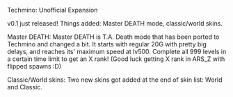 Techmino: Unofficial Expansion

v0.1 just released! Things added: Master DEATH mode, classic/world skins.

Master DEATH: Master DEATH is T.A. Death mode that has been ported to Techmino and changed a bit. It starts with regular 20G with pretty big delays, and reaches its' maximum speed at lv500. Complete all 999 levels in a       certain time limit to get an X rank! (Good luck getting X rank in ARS_Z with flipped spawns :D)
    
Classic/World skins: Two new skins got added at the end of skin list: World and Classic.
